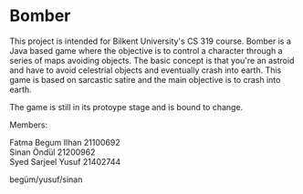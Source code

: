 # Bomber

This project is intended for Bilkent University's CS 319 course. Bomber is a Java based game where the objective is to control a character through a series of maps avoiding objects. The basic concept is that you're an astroid and have to avoid celestrial objects and eventually crash into earth. This game is based on sarcastic satire and the main objective is to crash into earth. 

The game is still in its protoype stage and is bound to change.

Members:

Fatma Begum Ilhan   21100692                                                                                                   
Sinan Öndül         21200962                                                                                                
Syed Sarjeel Yusuf  21402744

begüm/yusuf/sinan
